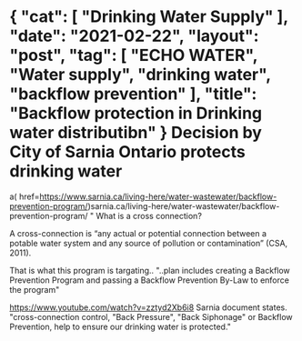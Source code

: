 {
   "cat": [
      "Drinking Water Supply"
   ],
   "date": "2021-02-22",
   "layout": "post",
   "tag": [
      "ECHO WATER",
      "Water supply",
      "drinking water",
      "backflow prevention"
   ],
   "title": "Backflow protection in Drinking water distributibn"
}
Decision by City of Sarnia Ontario protects drinking water 
=============================================

a( href=https://www.sarnia.ca/living-here/water-wastewater/backflow-prevention-program/)sarnia.ca/living-here/water-wastewater/backflow-prevention-program/
"
What is a cross connection?

A cross-connection is “any actual or potential connection between a potable water system and any source of pollution or contamination” (CSA, 2011).

That is what this program is targating.. 
"..plan includes creating a Backflow Prevention Program and passing a Backflow Prevention By-Law to enforce the program"


https://www.youtube.com/watch?v=zztyd2Xb6i8
Sarnia document states. "cross-connection control, "Back Pressure", "Back Siphonage"  or Backflow Prevention, help to ensure our drinking water is protected."